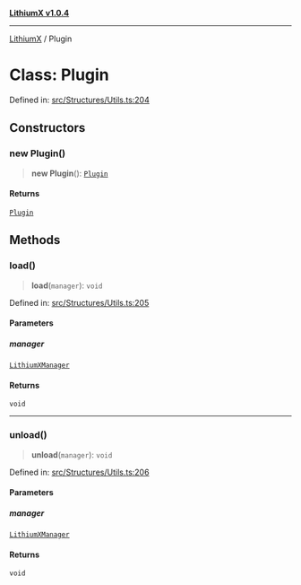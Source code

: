 [**LithiumX v1.0.4**](../README.md)

***

[LithiumX](../globals.md) / Plugin

# Class: Plugin

Defined in: [src/Structures/Utils.ts:204](https://github.com/anantix-network/LithiumX/blob/1ee801f60507a40b0e1da1b728c5a61e34ba8699/src/Structures/Utils.ts#L204)

## Constructors

### new Plugin()

> **new Plugin**(): [`Plugin`](Plugin.md)

#### Returns

[`Plugin`](Plugin.md)

## Methods

### load()

> **load**(`manager`): `void`

Defined in: [src/Structures/Utils.ts:205](https://github.com/anantix-network/LithiumX/blob/1ee801f60507a40b0e1da1b728c5a61e34ba8699/src/Structures/Utils.ts#L205)

#### Parameters

##### manager

[`LithiumXManager`](LithiumXManager.md)

#### Returns

`void`

***

### unload()

> **unload**(`manager`): `void`

Defined in: [src/Structures/Utils.ts:206](https://github.com/anantix-network/LithiumX/blob/1ee801f60507a40b0e1da1b728c5a61e34ba8699/src/Structures/Utils.ts#L206)

#### Parameters

##### manager

[`LithiumXManager`](LithiumXManager.md)

#### Returns

`void`
